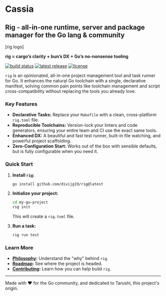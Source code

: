 # Cassia

## Rig - all-in-one runtime, server and package manager for the Go lang &amp; community

[rig logo]

**rig = cargo’s clarity + bun’s DX + Go’s no-nonsense tooling**

[![build status](https://img.shields.io/github/actions/workflow/status/divijg19/rig/build.yml?branch=main)](https://github.com/your-org/rig/actions)
[![latest release](https://img.shields.io/github/v/release/divijg19/rig)](https://github.com/your-org/rig/releases)
[![license](https://img.shields.io/github/license/divijg19/rig)](./LICENSE)

`rig` is an opinionated, all-in-one project management tool and task runner for Go. It enhances the natural Go toolchain with a single, declarative manifest, solving common pain points like toolchain management and script cross-compatibility without replacing the tools you already love.

### Key Features

*   **Declarative Tasks:** Replace your `Makefile` with a clean, cross-platform `rig.toml` file.
*   **Reproducible Toolchains:** Version-lock your linters and code generators, ensuring your entire team and CI use the exact same tools.
*   **Enhanced DX:** A beautiful and fast test runner, built-in file watching, and powerful project scaffolding.
*   **Zero-Configuration Start:** Works out of the box with sensible defaults, but is fully configurable when you need it.

### Quick Start

1.  **Install `rig`:**
    ```bash
    go install github.com/divijg19/rig@latest
    ```

2.  **Initialize your project:**
    ```bash
    cd my-go-project
    rig init
    ```
    This will create a `rig.toml` file.

3.  **Run a task:**
    ```bash
    rig run test
    ```

### Learn More

*   **[Philosophy](./PHILOSOPHY.md):** Understand the "why" behind `rig`.
*   **[Roadmap](./ROADMAP.md):** See where the project is headed.
*   **[Contributing](./CONTRIBUTING.md):** Learn how you can help build `rig`.

---

Made with ❤️ for the Go community, and dedicated to Tarushi, this project's origin.
